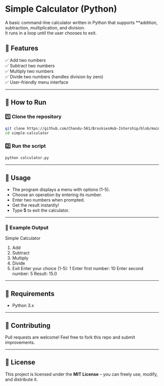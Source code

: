 # Simple Calculator (Python)

A basic command-line calculator written in Python that supports **addition, subtraction, multiplication, and division.  
It runs in a loop until the user chooses to exit.

## 🚀 Features
✅ Add two numbers  
✅ Subtract two numbers  
✅ Multiply two numbers  
✅ Divide two numbers (handles division by zero)  
✅ User-friendly menu interface  

---

## 📂 How to Run

### 1️⃣ Clone the repository
```bash
git clone https://github.com/Chandu-561/BroskiesHub-Intership/blob/main/Simple_Calculator.py/simple-calculator.git
cd simple-calculator
```

### 2️⃣ Run the script
```bash
python calculator.py
```

---

## 📜 Usage
- The program displays a menu with options (1-5).
- Choose an operation by entering its number.
- Enter two numbers when prompted.
- Get the result instantly!
- Type **5** to exit the calculator.

---

### 📝 Example Output


Simple Calculator
1. Add
2. Subtract
3. Multiply
4. Divide
5. Exit
Enter your choice (1-5): 1
Enter first number: 10
Enter second number: 5
Result: 15.0



---

## 📌 Requirements
- Python 3.x

---

## 🤝 Contributing
Pull requests are welcome! Feel free to fork this repo and submit improvements.

---

## 📄 License
This project is licensed under the **MIT License** – you can freely use, modify, and distribute it.
